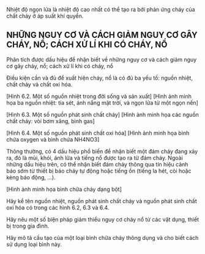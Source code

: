 Nhiệt độ ngọn lửa là nhiệt độ cao nhất có thể tạo ra bởi phản ứng cháy của chất cháy ở áp suất khí quyển.

## NHỮNG NGUY CƠ VÀ CÁCH GIẢM NGUY CƠ GÂY CHÁY, NỔ; CÁCH XỬ LÍ KHI CÓ CHÁY, NỔ

Phân tích được dấu hiệu để nhận biết về những nguy cơ và cách giảm nguy cơ gây cháy, nổ; cách xử lí khi có cháy, nổ

Điều kiện cần và đủ để xuất hiện cháy, nổ là có đủ ba yếu tố: nguồn nhiệt, chất cháy và chất oxi hóa.

[Hình 6.2. Một số nguồn nhiệt trong đời sống và sản xuất]
[Hình ảnh minh họa ba nguồn nhiệt: tia sét, ánh nắng mặt trời, và ngọn lửa từ một ngọn nến]

[Hình 6.3. Một số nguồn phát sinh chất cháy]
[Hình ảnh minh họa các nguồn chất cháy: vòi bơm xăng, bình gas]

[Hình 6.4. Một số nguồn phát sinh chất oxi hóa]
[Hình ảnh minh họa bình chứa oxygen và bình chứa NH4NO3]

Thông thường, có 4 dấu hiệu phổ biến để nhận biết một đám cháy đang xảy ra, đó là mùi, khói, ánh lửa và tiếng nổ được tạo ra từ đám cháy. Ngoài những dấu hiệu trên, có thể nhận biết đám cháy thông qua tín hiệu cảnh báo sớm từ thiết bị báo cháy tự động hoặc tiếng ồn (tiếng la hét, còi hoặc kẻng báo động, ...).

[Hình ảnh minh họa bình chữa cháy dạng bột]

Hãy kể tên nguồn nhiệt, nguồn phát sinh chất cháy và nguồn phát sinh chất oxi hóa có trong các hình 6.2, 6.3 và 6.4.

Hãy nêu một số biện pháp giảm thiểu nguy cơ cháy nổ từ các vật dụng, thiết bị trong gia đình.

Hãy mô tả cấu tạo của một loại bình chữa cháy thông dụng và cho biết cách sử dụng loại bình này.